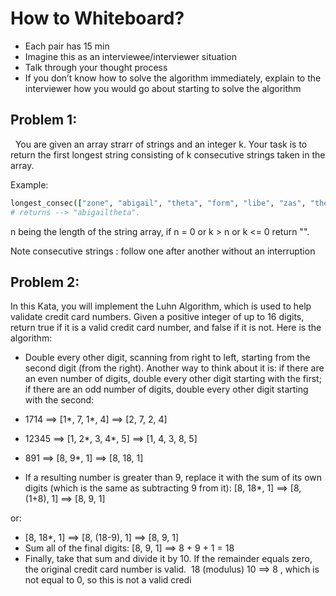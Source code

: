 # How to Whiteboard?  

-  Each pair has 15 min
-  Imagine this as an interviewee/interviewer situation
- Talk through your thought process
-  If you don’t know how to solve the algorithm immediately, explain to the interviewer how you would go about starting to solve the algorithm

## Problem 1:
  You are given an array strarr of strings and an integer k. Your task is to return the first longest string consisting of k consecutive strings taken in the array.

Example:
```ruby
longest_consec(["zone", "abigail", "theta", "form", "libe", "zas", "theta", "abigail"], 2)
# returns --> "abigailtheta".
```
n being the length of the string array, if n = 0 or k > n or k <= 0 return "".

Note
consecutive strings : follow one after another without an interruption

## Problem 2:

In this Kata, you will implement the Luhn Algorithm, which is used to help validate credit card numbers.
Given a positive integer of up to 16 digits, return true if it is a valid credit card number, and false if it is not.
Here is the algorithm:

* Double every other digit, scanning from right to left, starting from the second digit (from the right). Another way to think about it is: if there are an even number of digits, double every other digit starting with the first; if there are an odd number of digits, double every other digit starting with the second: 
* 1714 ==> [1*, 7, 1*, 4] ==> [2, 7, 2, 4]

* 12345 ==> [1, 2*, 3, 4*, 5] ==> [1, 4, 3, 8, 5]

* 891 ==> [8, 9*, 1] ==> [8, 18, 1]  
* If a resulting number is greater than 9, replace it with the sum of its own digits (which is the same as subtracting 9 from it): [8, 18*, 1] ==> [8, (1+8), 1] ==> [8, 9, 1]

 or:

* [8, 18*, 1] ==> [8, (18-9), 1] ==> [8, 9, 1]  
* Sum all of the final digits: [8, 9, 1] ==> 8 + 9 + 1 = 18  
* Finally, take that sum and divide it by 10. If the remainder equals zero, the original credit card number is valid.   18 (modulus) 10 ==> 8 , which is not equal to 0, so this is not a valid credi  

